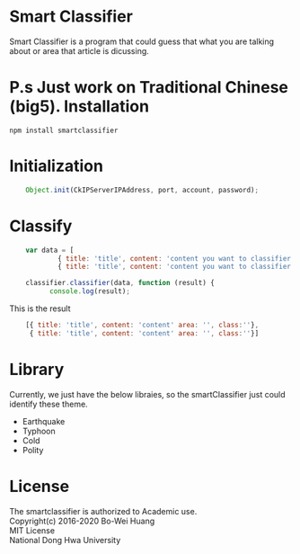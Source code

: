 Smart Classifier
===================
Smart Classifier is a program that could guess that what you are talking about or area that article is dicussing.

**P.s Just work on Traditional Chinese (big5).**
Installation
===================
    npm install smartclassifier
Initialization
===================
```javascript
    Object.init(CkIPServerIPAddress, port, account, password);
```
Classify
===================
```javascript
    var data = [
		    { title: 'title', content: 'content you want to classifier'},
		    { title: 'title', content: 'content you want to classifier'}];

    classifier.classifier(data, function (result) {
		  console.log(result);
```
 This is the result
```javascript
    [{ title: 'title', content: 'content' area: '', class:''},
     { title: 'title', content: 'content' area: '', class:''}]
```

Library
===================
Currently, we just have the below libraies, so the smartClassifier just could identify these theme.
 - Earthquake
 - Typhoon
 - Cold
 - Polity

License
===================
The smartclassifier is authorized to Academic use.  
Copyright(c) 2016-2020 Bo-Wei Huang  
MIT License  
National Dong Hwa University  
